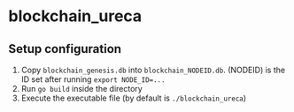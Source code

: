 # blockchain_ureca

## Setup configuration

1. Copy `blockchain_genesis.db` into `blockchain_NODEID.db`. 
(NODEID) is the ID set after running `export NODE_ID=...`
2. Run `go build` inside the directory
3. Execute the executable file (by default is `./blockchain_ureca`)
